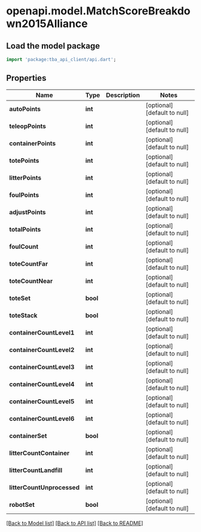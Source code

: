 # openapi.model.MatchScoreBreakdown2015Alliance

## Load the model package

```dart
import 'package:tba_api_client/api.dart';
```

## Properties

| Name                       | Type     | Description | Notes                       |
| -------------------------- | -------- | ----------- | --------------------------- |
| **autoPoints**             | **int**  |             | [optional][default to null] |
| **teleopPoints**           | **int**  |             | [optional][default to null] |
| **containerPoints**        | **int**  |             | [optional][default to null] |
| **totePoints**             | **int**  |             | [optional][default to null] |
| **litterPoints**           | **int**  |             | [optional][default to null] |
| **foulPoints**             | **int**  |             | [optional][default to null] |
| **adjustPoints**           | **int**  |             | [optional][default to null] |
| **totalPoints**            | **int**  |             | [optional][default to null] |
| **foulCount**              | **int**  |             | [optional][default to null] |
| **toteCountFar**           | **int**  |             | [optional][default to null] |
| **toteCountNear**          | **int**  |             | [optional][default to null] |
| **toteSet**                | **bool** |             | [optional][default to null] |
| **toteStack**              | **bool** |             | [optional][default to null] |
| **containerCountLevel1**   | **int**  |             | [optional][default to null] |
| **containerCountLevel2**   | **int**  |             | [optional][default to null] |
| **containerCountLevel3**   | **int**  |             | [optional][default to null] |
| **containerCountLevel4**   | **int**  |             | [optional][default to null] |
| **containerCountLevel5**   | **int**  |             | [optional][default to null] |
| **containerCountLevel6**   | **int**  |             | [optional][default to null] |
| **containerSet**           | **bool** |             | [optional][default to null] |
| **litterCountContainer**   | **int**  |             | [optional][default to null] |
| **litterCountLandfill**    | **int**  |             | [optional][default to null] |
| **litterCountUnprocessed** | **int**  |             | [optional][default to null] |
| **robotSet**               | **bool** |             | [optional][default to null] |

[[Back to Model list]](../README.md#documentation-for-models) [[Back to API list]](../README.md#documentation-for-api-endpoints) [[Back to README]](../README.md)
